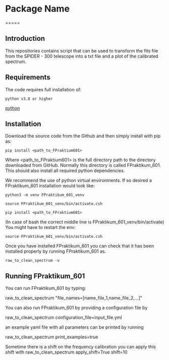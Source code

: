 # Package Name

=====

Introduction
------------
This repositories contains script that can be used to transform the fits file from the SPIDER - 300 telescope into a txt file and a plot of the calibrated spectrum.


Requirements
------------
The code requires full installation of:

    python v3.8 or higher
    


[python](https://www.python.org/)


Installation
------------

Download the source code from the Github and then simply install with pip as:

  	pip install <path_to_FPraktium601>

Where <path_to_FPraktium601> is the full directory path to the directory downloaded from GitHub. Normally this directory is called FPraktikum_601. This should also install all required python dependencies.

We recommend the use of python virtual environments. If so desired a FPraktikum_601 installation would look like:

  	python3 -m venv FPraktikum_601_venv

  	source FPraktikum_601_venv/bin/activate.csh

    pip install <path_to_FPraktium601>

(In case of bash the correct middle line is FPraktikum_601_venv/bin/activate)
You might have to restart the env:

  	source FPraktikum_601_venv/bin/activate.csh

Once you have installed FPraktikum_601 you can check that it has been installed properly by running FPraktikum_601 as.

  	raw_to_clean_spectrum -v 


Running FPraktikum_601 
------------------
You  can run FPraktikum_601 by typing:

raw_to_clean_spectrum "file_names=[name_file_1,name_file_2,...]"

You can also run FPraktikum_601 by providing a configuration file by 

raw_to_clean_spectrum configuration_file=input_file.yml

an example yaml file with all parameters can be printed by running

raw_to_clean_spectrum print_examples=true 


Sometime there is a shift on the frequency calibration you can apply this shift with
raw_to_clean_spectrum apply_shift=True shift=10


